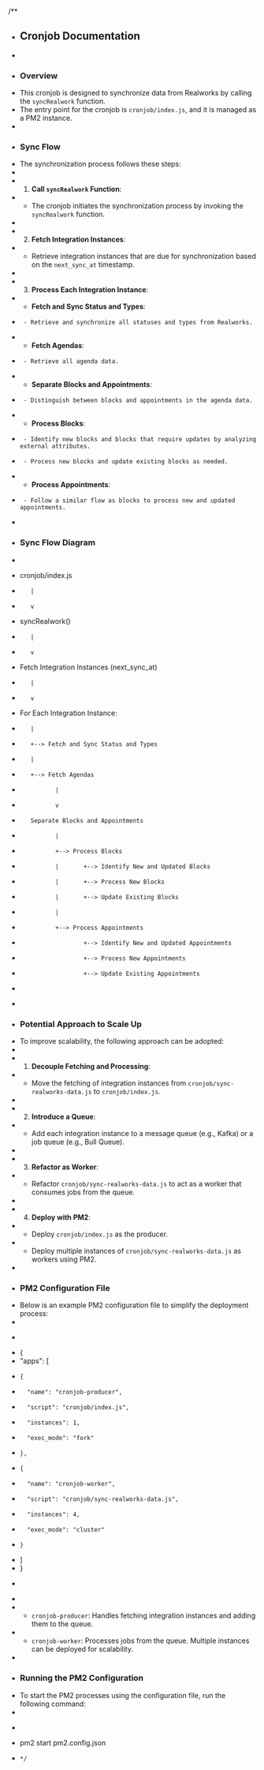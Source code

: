 /\*\*

- ## Cronjob Documentation
-
- ### Overview
- This cronjob is designed to synchronize data from Realworks by calling the `syncRealwork` function.
- The entry point for the cronjob is `cronjob/index.js`, and it is managed as a PM2 instance.
-
- ### Sync Flow
- The synchronization process follows these steps:
-
- 1.  **Call `syncRealwork` Function**:
- - The cronjob initiates the synchronization process by invoking the `syncRealwork` function.
-
- 2.  **Fetch Integration Instances**:
- - Retrieve integration instances that are due for synchronization based on the `next_sync_at` timestamp.
-
- 3.  **Process Each Integration Instance**:
- - **Fetch and Sync Status and Types**:
-      - Retrieve and synchronize all statuses and types from Realworks.
- - **Fetch Agendas**:
-      - Retrieve all agenda data.
- - **Separate Blocks and Appointments**:
-      - Distinguish between blocks and appointments in the agenda data.
- - **Process Blocks**:
-      - Identify new blocks and blocks that require updates by analyzing external attributes.
-      - Process new blocks and update existing blocks as needed.
- - **Process Appointments**:
-      - Follow a similar flow as blocks to process new and updated appointments.
-
- ### Sync Flow Diagram
- ```

  ```
- cronjob/index.js
-        |
-        v
- syncRealwork()
-        |
-        v
- Fetch Integration Instances (next_sync_at)
-        |
-        v
- For Each Integration Instance:
-        |
-        +--> Fetch and Sync Status and Types
-        |
-        +--> Fetch Agendas
-               |
-               v
-        Separate Blocks and Appointments
-               |
-               +--> Process Blocks
-               |       +--> Identify New and Updated Blocks
-               |       +--> Process New Blocks
-               |       +--> Update Existing Blocks
-               |
-               +--> Process Appointments
-                       +--> Identify New and Updated Appointments
-                       +--> Process New Appointments
-                       +--> Update Existing Appointments
- ```

  ```
-
- ### Potential Approach to Scale Up
- To improve scalability, the following approach can be adopted:
-
- 1.  **Decouple Fetching and Processing**:
- - Move the fetching of integration instances from `cronjob/sync-realworks-data.js` to `cronjob/index.js`.
-
- 2.  **Introduce a Queue**:
- - Add each integration instance to a message queue (e.g., Kafka) or a job queue (e.g., Bull Queue).
-
- 3.  **Refactor as Worker**:
- - Refactor `cronjob/sync-realworks-data.js` to act as a worker that consumes jobs from the queue.
-
- 4.  **Deploy with PM2**:
- - Deploy `cronjob/index.js` as the producer.
- - Deploy multiple instances of `cronjob/sync-realworks-data.js` as workers using PM2.
-
- ### PM2 Configuration File
- Below is an example PM2 configuration file to simplify the deployment process:
-
- ```json

  ```
- {
- "apps": [
-     {
-       "name": "cronjob-producer",
-       "script": "cronjob/index.js",
-       "instances": 1,
-       "exec_mode": "fork"
-     },
-     {
-       "name": "cronjob-worker",
-       "script": "cronjob/sync-realworks-data.js",
-       "instances": 4,
-       "exec_mode": "cluster"
-     }
- ]
- }
- ```

  ```
-
- - `cronjob-producer`: Handles fetching integration instances and adding them to the queue.
- - `cronjob-worker`: Processes jobs from the queue. Multiple instances can be deployed for scalability.
-
- ### Running the PM2 Configuration
- To start the PM2 processes using the configuration file, run the following command:
-
- ```bash

  ```
- pm2 start pm2.config.json
- ```
  */
  ```
